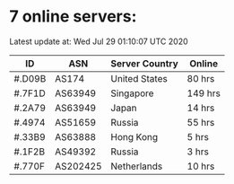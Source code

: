 # 7 online servers:

Latest update at: Wed Jul 29 01:10:07 UTC 2020

| ID | ASN | Server Country | Online |
| -- | --- | -------------- | ------ |
| #.D09B | AS174 | United States | 80 hrs |
| #.7F1D | AS63949 | Singapore | 149 hrs |
| #.2A79 | AS63949 | Japan | 14 hrs |
| #.4974 | AS51659 | Russia | 55 hrs |
| #.33B9 | AS63888 | Hong Kong | 5 hrs |
| #.1F2B | AS49392 | Russia | 3 hrs |
| #.770F | AS202425 | Netherlands | 10 hrs |

